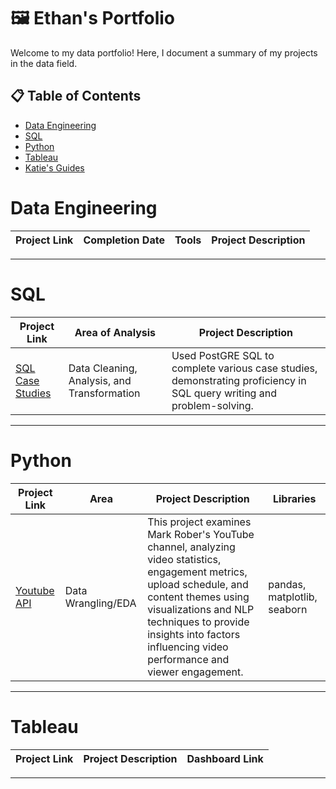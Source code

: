 # 🖼️ Ethan's Portfolio

Welcome to my data portfolio! Here, I document a summary of my projects in the data field.

## 📋 Table of Contents
- [Data Engineering](#data-engineering)
- [SQL](#sql)
- [Python](#python)
- [Tableau](#tableau)
- [Katie's Guides](#katies-guides)

# Data Engineering

| Project Link | Completion Date | Tools | Project Description | 
|---|---|---|---|


***

# SQL

| Project Link | Area of Analysis | Project Description | 
|---|---|---|
| [SQL Case Studies](https://github.com/ethantsaox/8-Week-SQL-Challenge) | Data Cleaning, Analysis, and Transformation | Used PostGRE SQL to complete various case studies, demonstrating proficiency in SQL query writing and problem-solving.

***

# Python

| Project Link | Area | Project Description | Libraries |    
|---|---|---|---|
| [Youtube API](https://github.com/ethantsaox/Youtube-API) | Data Wrangling/EDA | This project examines Mark Rober's YouTube channel, analyzing video statistics, engagement metrics, upload schedule, and content themes using visualizations and NLP techniques to provide insights into factors influencing video performance and viewer engagement. | pandas, matplotlib, seaborn


***

# Tableau

| Project Link | Project Description | Dashboard Link |
|---|---|---|


***
